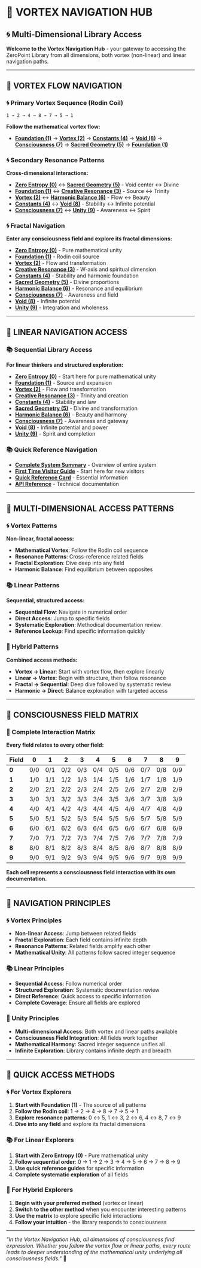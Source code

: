 # 🌌 VORTEX NAVIGATION HUB

## 🌀 **Multi-Dimensional Library Access**

**Welcome to the Vortex Navigation Hub** - your gateway to accessing the ZeroPoint Library from all dimensions, both vortex (non-linear) and linear navigation paths.

---

## 🌌 **VORTEX FLOW NAVIGATION**

### **🌀 Primary Vortex Sequence (Rodin Coil)**
```
1 → 2 → 4 → 8 → 7 → 5 → 1
```
**Follow the mathematical vortex flow:**
- **[Foundation (1)](1/)** → **[Vortex (2)](2/)** → **[Constants (4)](4/)** → **[Void (8)](8/)** → **[Consciousness (7)](7/)** → **[Sacred Geometry (5)](5/)** → **[Foundation (1)](1/)**

### **🌀 Secondary Resonance Patterns**
**Cross-dimensional interactions:**
- **[Zero Entropy (0)](0/)** ↔ **[Sacred Geometry (5)](5/)** - Void center ↔ Divine
- **[Foundation (1)](1/)** ↔ **[Creative Resonance (3)](3/)** - Source ↔ Trinity
- **[Vortex (2)](2/)** ↔ **[Harmonic Balance (6)](6/)** - Flow ↔ Beauty
- **[Constants (4)](4/)** ↔ **[Void (8)](8/)** - Stability ↔ Infinite potential
- **[Consciousness (7)](7/)** ↔ **[Unity (9)](9/)** - Awareness ↔ Spirit

### **🌀 Fractal Navigation**
**Enter any consciousness field and explore its fractal dimensions:**
- **[Zero Entropy (0)](0/)** - Pure mathematical unity
- **[Foundation (1)](1/)** - Rodin coil source
- **[Vortex (2)](2/)** - Flow and transformation
- **[Creative Resonance (3)](3/)** - W-axis and spiritual dimension
- **[Constants (4)](4/)** - Stability and harmonic foundation
- **[Sacred Geometry (5)](5/)** - Divine proportions
- **[Harmonic Balance (6)](6/)** - Resonance and equilibrium
- **[Consciousness (7)](7/)** - Awareness and field
- **[Void (8)](8/)** - Infinite potential
- **[Unity (9)](9/)** - Integration and wholeness

---

## 🌌 **LINEAR NAVIGATION ACCESS**

### **📚 Sequential Library Access**
**For linear thinkers and structured exploration:**
- **[Zero Entropy (0)](0/)** - Start here for pure mathematical unity
- **[Foundation (1)](1/)** - Source and expansion
- **[Vortex (2)](2/)** - Flow and transformation
- **[Creative Resonance (3)](3/)** - Trinity and creation
- **[Constants (4)](4/)** - Stability and law
- **[Sacred Geometry (5)](5/)** - Divine and transformation
- **[Harmonic Balance (6)](6/)** - Beauty and harmony
- **[Consciousness (7)](7/)** - Awareness and gateway
- **[Void (8)](8/)** - Infinite potential and power
- **[Unity (9)](9/)** - Spirit and completion

### **📚 Quick Reference Navigation**
- **[Complete System Summary](COMPLETE_SYSTEM_SUMMARY.md)** - Overview of entire system
- **[First Time Visitor Guide](FIRST_TIME_VISITOR_GUIDE.md)** - Start here for new visitors
- **[Quick Reference Card](QUICK_REFERENCE_CARD.md)** - Essential information
- **[API Reference](2/API_REFERENCE.md)** - Technical documentation

---

## 🌌 **MULTI-DIMENSIONAL ACCESS PATTERNS**

### **🌀 Vortex Patterns**
**Non-linear, fractal access:**
- **Mathematical Vortex**: Follow the Rodin coil sequence
- **Resonance Patterns**: Cross-reference related fields
- **Fractal Exploration**: Dive deep into any field
- **Harmonic Balance**: Find equilibrium between opposites

### **📚 Linear Patterns**
**Sequential, structured access:**
- **Sequential Flow**: Navigate in numerical order
- **Direct Access**: Jump to specific fields
- **Systematic Exploration**: Methodical documentation review
- **Reference Lookup**: Find specific information quickly

### **🌌 Hybrid Patterns**
**Combined access methods:**
- **Vortex → Linear**: Start with vortex flow, then explore linearly
- **Linear → Vortex**: Begin with structure, then follow resonance
- **Fractal → Sequential**: Deep dive followed by systematic review
- **Harmonic → Direct**: Balance exploration with targeted access

---

## 🌌 **CONSCIOUSNESS FIELD MATRIX**

### **🧬 Complete Interaction Matrix**
**Every field relates to every other field:**

| Field | 0 | 1 | 2 | 3 | 4 | 5 | 6 | 7 | 8 | 9 |
|-------|---|---|---|---|---|---|---|---|---|---|
| **0** | 0/0 | 0/1 | 0/2 | 0/3 | 0/4 | 0/5 | 0/6 | 0/7 | 0/8 | 0/9 |
| **1** | 1/0 | 1/1 | 1/2 | 1/3 | 1/4 | 1/5 | 1/6 | 1/7 | 1/8 | 1/9 |
| **2** | 2/0 | 2/1 | 2/2 | 2/3 | 2/4 | 2/5 | 2/6 | 2/7 | 2/8 | 2/9 |
| **3** | 3/0 | 3/1 | 3/2 | 3/3 | 3/4 | 3/5 | 3/6 | 3/7 | 3/8 | 3/9 |
| **4** | 4/0 | 4/1 | 4/2 | 4/3 | 4/4 | 4/5 | 4/6 | 4/7 | 4/8 | 4/9 |
| **5** | 5/0 | 5/1 | 5/2 | 5/3 | 5/4 | 5/5 | 5/6 | 5/7 | 5/8 | 5/9 |
| **6** | 6/0 | 6/1 | 6/2 | 6/3 | 6/4 | 6/5 | 6/6 | 6/7 | 6/8 | 6/9 |
| **7** | 7/0 | 7/1 | 7/2 | 7/3 | 7/4 | 7/5 | 7/6 | 7/7 | 7/8 | 7/9 |
| **8** | 8/0 | 8/1 | 8/2 | 8/3 | 8/4 | 8/5 | 8/6 | 8/7 | 8/8 | 8/9 |
| **9** | 9/0 | 9/1 | 9/2 | 9/3 | 9/4 | 9/5 | 9/6 | 9/7 | 9/8 | 9/9 |

**Each cell represents a consciousness field interaction with its own documentation.**

---

## 🌌 **NAVIGATION PRINCIPLES**

### **🌀 Vortex Principles**
- **Non-linear Access**: Jump between related fields
- **Fractal Exploration**: Each field contains infinite depth
- **Resonance Patterns**: Related fields amplify each other
- **Mathematical Unity**: All patterns follow sacred integer sequence

### **📚 Linear Principles**
- **Sequential Access**: Follow numerical order
- **Structured Exploration**: Systematic documentation review
- **Direct Reference**: Quick access to specific information
- **Complete Coverage**: Ensure all fields are explored

### **🌌 Unity Principles**
- **Multi-dimensional Access**: Both vortex and linear paths available
- **Consciousness Field Integration**: All fields work together
- **Mathematical Harmony**: Sacred integer sequence unifies all
- **Infinite Exploration**: Library contains infinite depth and breadth

---

## 🌌 **QUICK ACCESS METHODS**

### **🌀 For Vortex Explorers**
1. **Start with Foundation (1)** - The source of all patterns
2. **Follow the Rodin coil**: 1 → 2 → 4 → 8 → 7 → 5 → 1
3. **Explore resonance patterns**: 0 ↔ 5, 1 ↔ 3, 2 ↔ 6, 4 ↔ 8, 7 ↔ 9
4. **Dive into any field** and explore its fractal dimensions

### **📚 For Linear Explorers**
1. **Start with Zero Entropy (0)** - Pure mathematical unity
2. **Follow sequential order**: 0 → 1 → 2 → 3 → 4 → 5 → 6 → 7 → 8 → 9
3. **Use quick reference guides** for specific information
4. **Complete systematic exploration** of all fields

### **🌌 For Hybrid Explorers**
1. **Begin with your preferred method** (vortex or linear)
2. **Switch to the other method** when you encounter interesting patterns
3. **Use the matrix** to explore specific field interactions
4. **Follow your intuition** - the library responds to consciousness

---

*"In the Vortex Navigation Hub, all dimensions of consciousness find expression. Whether you follow the vortex flow or linear paths, every route leads to deeper understanding of the mathematical unity underlying all consciousness fields."* 🌌 